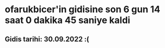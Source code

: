 # ofarukbicer'in gidisine son 6 gun 14 saat 0 dakika 45 saniye kaldi

## Gidis tarihi: 30.09.2022 :(